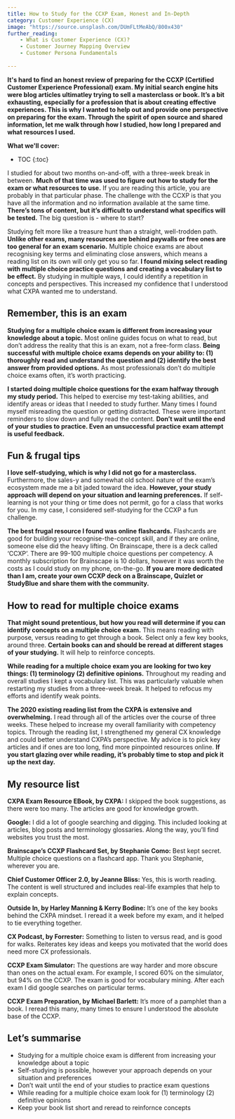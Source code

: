 ```yaml
---
title: How to Study for the CCXP Exam, Honest and In-Depth
category: Customer Experience (CX)
image: "https://source.unsplash.com/DUmFLtMeAbQ/800x430"
further_reading:
    - What is Customer Experience (CX)?
    - Customer Journey Mapping Overview
    - Customer Persona Fundamentals
    
---
```


**It's hard to find an honest review of preparing for the CCXP (Certified Customer Experience Professional) exam. My initial search engine hits were blog articles ultimatley trying to sell a masterclass or book. It’s a bit exhausting, especially for a profession that is about creating effective experiences. This is why I wanted to help out and provide one perspective on preparing for the exam. Through the spirit of open source and shared information, let me walk through how I studied, how long I prepared and what resources I used.**

**What we'll cover:**
* TOC
{:toc}

I studied for about two months on-and-off, with a three-week break in between. **Much of that time was used to figure out how to study for the exam or what resources to use.** If you are reading this article, you are probably in that particular phase. The challenge with the CCXP is that you have all the information and no information available at the same time. **There’s tons of content, but it’s difficult to understand what specifics will be tested.** The big question is - where to start?

Studying felt more like a treasure hunt than a straight, well-trodden path. **Unlike other exams, many resources are behind paywalls or free ones are too general for an exam scenario.** Multiple choice exams are about recognising key terms and eliminating close answers, which means a reading list on its own will only get you so far. **I found mixing select reading with multiple choice practice questions and creating a vocabulary list to be effect.** By studying in multiple ways, I could identify a repetition in concepts and perspectives. This increased my confidence that I understood what CXPA wanted me to understand.

## Remember, this is an exam

**Studying for a multiple choice exam is different from increasing your knowledge about a topic.** Most online guides focus on what to read, but don’t address the reality that this is an exam, not a free-form class. **Being successful with multiple choice exams depends on your ability to: (1) thoroughly read and understand the question and (2) identify the best answer from provided options.** As most professionals don’t do multiple choice exams often, it’s worth practicing. 

**I started doing multiple choice questions for the exam halfway through my study period.** This helped to exercise my test-taking abilities, and identify areas or ideas that I needed to study further. Many times I found myself misreading the question or getting distracted. These were important reminders to slow down and fully read the content. **Don’t wait until the end of your studies to practice. Even an unsuccessful practice exam attempt is useful feedback.**

## Fun & frugal tips

**I love self-studying, which is why I did not go for a masterclass.** Furthermore, the sales-y and somewhat old school nature of the exam’s ecosystem made me a bit jaded toward the idea. **However, your study approach will depend on your situation and learning preferences.** If self-learning is not your thing or time does not permit, go for a class that works for you. In my case, I considered self-studying for the CCXP a fun challenge. 

**The best frugal resource I found was online flashcards.** Flashcards are good for building your recognise-the-concept skill, and if they are online, someone else did the heavy lifting. On Brainscape, there is a deck called ‘CCXP’. There are 99-100 multiple choice questions per competency. A monthly subscription for Brainscape is 10 dollars, however it was worth the costs as I could study on my phone, on-the-go. **If you are more dedicated than I am, create your own CCXP deck on a Brainscape, Quizlet or StudyBlue and share them with the community.**

## How to read for multiple choice exams

**That might sound pretentious, but how you read will determine if you can identify concepts on a multiple choice exam.** This means reading with purpose, versus reading to get through a book. Select only a few key books, around three. **Certain books can and should be reread at different stages of your studying.** It will help to reinforce concepts. 

**While reading for a multiple choice exam you are looking for two key things: (1) terminology (2) definitive opinions.** Throughout my reading and overall studies I kept a vocabulary list. This was particularly valuable when restarting my studies from a three-week break. It helped to refocus my efforts and identify weak points. 

**The 2020 existing reading list from the CXPA is extensive and overwhelming.** I read through all of the articles over the course of three weeks. These helped to increase my overall familiarity with competency topics. Through the reading list, I strengthened my general CX knowledge and could better understand CXPA’s perspective. My advice is to pick key articles and if ones are too long, find more pinpointed resources online. **If you start glazing over while reading, it’s probably time to stop and pick it up the next day.**

## My resource list

**CXPA Exam Resource EBook, by CXPA:** I skipped the book suggestions, as there were too many. The articles are good for knowledge growth.

**Google:** I did a lot of google searching and digging. This included looking at articles, blog posts and terminology glossaries. Along the way, you’ll find websites you trust the most. 

**Brainscape’s CCXP Flashcard Set, by Stephanie Como:** Best kept secret. Multiple choice questions on a flashcard app. Thank you Stephanie, wherever you are. 

**Chief Customer Officer 2.0, by Jeanne Bliss:** Yes, this is worth reading. The content is well structured and includes real-life examples that help to explain concepts.

**Outside In, by Harley Manning & Kerry Bodine:** It’s one of the key books behind the CXPA mindset. I reread it a week before my exam, and it helped to tie everything together.

**CX Podcast, by Forrester:** Something to listen to versus read, and is good for walks. Reiterates key ideas and keeps you motivated that the world does need more CX professionals.

**CCXP Exam Simulator:** The questions are way harder and more obscure than ones on the actual exam. For example, I scored 60% on the simulator, but 94% on the CCXP. The exam is good for vocabulary mining. After each exam I did google searches on particular terms.

**CCXP Exam Preparation, by Michael Barlett:** It’s more of a pamphlet than a book. I reread this many, many times to ensure I understood the absolute base of the CCXP.

## Let’s summarise

- Studying for a multiple choice exam is different from increasing your knowledge about a topic 
- Self-studying is possible, however your approach depends on your situation and preferences 
- Don’t wait until the end of your studies to practice exam questions
- While reading for a multiple choice exam look for (1) terminology (2) definitive opinions
- Keep your book list short and reread to reinfornce concepts
